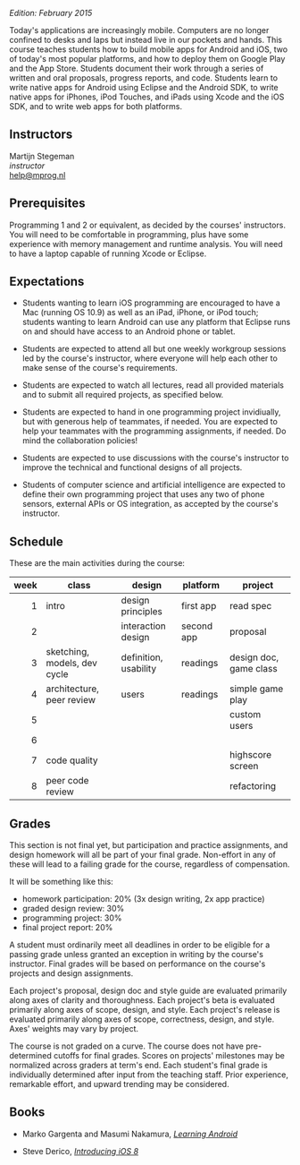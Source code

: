 *Edition: February 2015*

Today's applications are increasingly mobile. Computers are no longer confined
to desks and laps but instead live in our pockets and hands. This course
teaches students how to build mobile apps for Android and iOS, two of today's
most popular platforms, and how to deploy them on Google Play and the App
Store. Students document their work through a series of written and oral
proposals, progress reports, and code. Students learn to write native apps for Android using Eclipse and the Android SDK, to write native apps for iPhones, iPod Touches, and iPads using Xcode and the iOS SDK, and to write web apps for both platforms.

## Instructors

Martijn Stegeman  
*instructor*  
<help@mprog.nl>

## Prerequisites

Programming 1 and 2 or equivalent, as decided by the courses' instructors. You
will need to be comfortable in programming, plus have some experience with
memory management and runtime analysis. You will need to have a laptop capable
of running Xcode or Eclipse.

## Expectations

* Students wanting to learn iOS programming are encouraged to have a Mac
  (running OS 10.9) as well as an iPad, iPhone, or iPod touch; students
  wanting to learn Android can use any platform that Eclipse runs on and should
  have access to an Android phone or tablet.

* Students are expected to attend all but one weekly workgroup sessions led by
  the course's instructor, where everyone will help each other to make sense of
  the course's requirements.

* Students are expected to watch all lectures, read all provided materials and
  to submit all required projects, as specified below.
  
* Students are expected to hand in one programming project invidiually, but
  with generous help of teammates, if needed. You are expected to help your
  teammates with the programming assignments, if needed. Do mind the
  collaboration policies!

* Students are expected to use discussions with the course's instructor to
  improve the technical and functional designs of all projects.

* Students of computer science and artificial intelligence are expected to
  define their own programming project that uses any two of phone sensors,
  external APIs or OS integration, as accepted by the course's instructor.

## Schedule

These are the main activities during the course:

| week | class                        | design                | platform   | project                |  
| ---: | ---------------------------- | --------------------- | ---------- | ---------------------- |  
|    1 | intro                        | design principles     | first app  | read spec              |  
|    2 |                              | interaction design    | second app | proposal               |  
|    3 | sketching, models, dev cycle | definition, usability | readings   | design doc, game class |  
|    4 | architecture, peer review    | users                 | readings   | simple game play       |  
|    5 |                              |                       |            | custom users           |  
|    6 |                              |                       |            |                        |  
|    7 | code quality                 |                       |            | highscore screen       |  
|    8 | peer code review             |                       |            | refactoring            |  

## Grades

This section is not final yet, but participation and practice assignments, and design homework will all be part of your final grade. Non-effort in any of these will lead to a failing grade for the course, regardless of compensation.

It will be something like this:

- homework participation: 20% (3x design writing, 2x app practice)
- graded design review: 30%
- programming project: 30%
- final project report: 20%

A student must ordinarily meet all deadlines in order to be eligible for a
passing grade unless granted an exception in writing by the course's
instructor. Final grades will be based on performance on the course's
projects and design assignments.

Each project's proposal, design doc and style guide are evaluated primarily
along axes of clarity and thoroughness. Each project's beta is evaluated
primarily along axes of scope, design, and style. Each project's release is
evaluated primarily along axes of scope, correctness, design, and style. Axes'
weights may vary by project.

The course is not graded on a curve. The course does not have pre-determined
cutoffs for final grades. Scores on projects' milestones may be normalized
across graders at term's end. Each student's final grade is individually
determined after input from the teaching staff. Prior experience, remarkable
effort, and upward trending may be considered.

## Books

- Marko Gargenta and Masumi Nakamura, [*Learning Android*](http://shop.oreilly.com/product/0636920023456.do)

- Steve Derico, [*Introducing iOS 8*](http://shop.oreilly.com/product/0636920034247.do)

